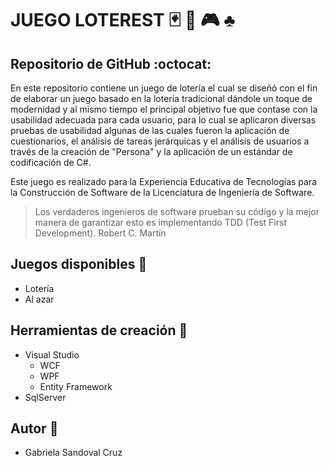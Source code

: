 # JUEGO LOTEREST :black_joker: :game_die: :video_game: :clubs:
## Repositorio de GitHub :octocat:

En este repositorio contiene un juego de lotería el cual se diseñó con el fin de elaborar un juego basado en la lotería tradicional dándole un toque de modernidad y al mismo tiempo el principal objetivo fue que contase con la usabilidad adecuada para cada usuario, para lo cual se aplicaron diversas pruebas de usabilidad algunas de las cuales fueron la aplicación de cuestionarios, el análisis de tareas jerárquicas y el análisis de usuarios a través de la creación de "Persona" y la aplicación de un estándar de codificación de C#.

Este juego es realizado para la Experiencia Educativa de Tecnologías para la Construcción de Software de la Licenciatura de Ingeniería de Software.

> Los verdaderos ingenieros de software prueban su código 
> y la mejor manera de garantizar esto es implementando TDD 
> (Test First Development).
> Robert C. Martín

## Juegos disponibles :book:
- Lotería
- Al azar

## Herramientas de creación :wrench:
- Visual Studio
  - WCF
  - WPF
  - Entity Framework
- SqlServer

## Autor :woman:
- Gabriela Sandoval Cruz
